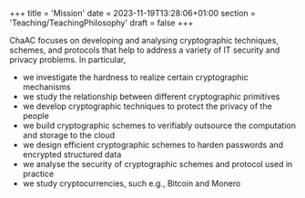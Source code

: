 +++
title = 'Mission'
date = 2023-11-19T13:28:06+01:00
section = 'Teaching/TeachingPhilosophy'
draft = false
+++

ChaAC focuses on developing and analysing cryptographic techniques, schemes, and protocols that help to address a variety of IT security and privacy problems. In particular,  
- we investigate the hardness to realize certain cryptographic mechanisms
- we study the relationship between different cryptographic primitives
- we develop cryptographic techniques to protect the privacy of the people
- we build cryptographic schemes to verifiably outsource the computation and storage to the cloud
- we design efficient cryptographic schemes to harden passwords and encrypted structured data 
- we analyse the security of cryptographic schemes and protocol used in practice
- we study cryptocurrencies, such e.g., Bitcoin and Monero
